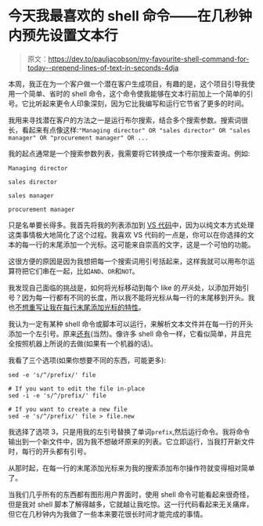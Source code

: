# 今天我最喜欢的 shell 命令——在几秒钟内预先设置文本行

> 原文：<https://dev.to/pauljacobson/my-favourite-shell-command-for-today--prepend-lines-of-text-in-seconds-4dja>

本周，我正在为一个客户做一个潜在客户生成项目，有趣的是，这个项目引导我使用一个简单、省时的 shell 命令，这个命令使我能够在文本行前加上一个简单的引号。它比听起来更令人印象深刻，因为它比我编写和运行它节省了更多的时间。

我用来寻找潜在客户的方法之一是运行布尔搜索，结合多个搜索参数。搜索词很长，看起来有点像这样:`"Managing director" OR "sales director" OR "sales manager" OR "procurement manager" OR ...`

我的起点通常是一个搜索参数列表，我需要将它转换成一个布尔搜索查询。例如:

```
Managing director

sales director

sales manager

procurement manager 
```

只是名单要长得多。我首先将我的列表添加到 [VS 代码](https://code.visualstudio.com/)中，因为以纯文本方式处理这类事情极大地简化了这个过程。我喜欢 VS 代码的一点是，你可以在你选择的文本的每一行的末尾添加一个光标。这可能来自崇高的文字，这是一个可怕的功能。

这很方便的原因是因为我想把每一个搜索词用引号括起来，这样我就可以用布尔运算符把它们串在一起，比如`AND`、`OR`和`NOT`。

我发现自己面临的挑战是，如何将光标移动到每个 like 的*开头*处，以添加开始引号？因为每一行都有不同的长度，所以我不能将光标从每一行的末尾移到开头。我也[不想重写让我在每行末尾添加光标的特性](https://marketplace.visualstudio.com/items?itemName=kaiwood.insert-cursor-at-beginning-of-each-line-selected)。

我认为一定有某种 shell 命令或脚本可以运行，来解析文本文件并在每一行的开头添加一个左引号。原来[还有](https://stackoverflow.com/questions/2099471/add-a-prefix-string-to-beginning-of-each-line)(当然)。像许多 shell 命令一样，它看似简单，并且完全按照机器上所说的去做(如果有一个机器的话)。

我看了三个选项(如果你想要不同的东西，可能更多):

```
sed -e 's/^/prefix/' file

# If you want to edit the file in-place
sed -i -e 's/^/prefix/' file

# If you want to create a new file
sed -e 's/^/prefix/' file > file.new 
```

我选择了选项 3，只是用我的左引号替换了单词`prefix`,然后运行命令。我将命令输出到一个新文件中，因为我不想破坏原来的列表。它立即运行，当我打开新文件时，每行的开头都有引号。

从那时起，在每一行的末尾添加光标来为我的搜索添加布尔操作符就变得相对简单了。

当我们几乎所有的东西都有图形用户界面时，使用 shell 命令可能看起来很奇怪，但是我对 shell 脚本了解得越多，它就越让我吃惊。这一行代码看起来无关痛痒，但它在几秒钟内为我做了一些本来要花很长时间才能完成的事情。